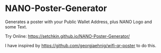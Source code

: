 # NANO-Poster-Generator

Generates a poster with your Public Wallet Address, plus NANO Logo and some Text. 

Try Online: https://setchkin.github.io/NANO-Poster-Generator/

I have inspired by https://github.com/georgjaehnig/wifi-qr-poster to do this.
